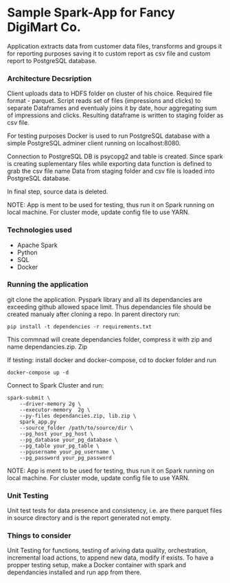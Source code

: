 # Sample Spark-App for Fancy DigiMart Co.
Application extracts data from customer data files, transforms and groups it for reporting purposes saving it to custom report as csv file and custom report to PostgreSQL database.

### Architecture Decsription

Client uploads data to HDFS folder on cluster of his choice. Required file format - parquet.
Script reads set of files (impressions and clicks) to separate Dataframes and eventualy joins it by date, hour aggregating sum of impressions and clicks.
Resulting dataframe is written to staging folder as csv file.

For testing purposes Docker is used to run PostgreSQL database with a simple PostgreSQL adminer client running on localhost:8080.

Connection to PostgreSQL DB is psycopg2 and table is created.
Since spark is creating suplementary files while exporting data function is defined to grab the csv file name Data from staging folder and csv file is loaded into PostgreSQL database.

In final step, source data is deleted.

NOTE: App is ment to be used for testing, thus run it on Spark running on local machine. For cluster mode, update config file to use YARN.


### Technologies used
- Apache Spark
- Python
- SQL
- Docker

### Running the application

git clone the application.
Pyspark library and all its dependancies are exceeding github allowed space limit. Thus dependancies file should be created manualy after cloning a repo.
In parent directory run:
```
pip install -t dependencies -r requirements.txt
```
This commnad will create dependancies folder, compress it with zip and name dependancies.zip.
Zip 

If testing: install docker and docker-compose, cd to docker folder and run
```
docker-compose up -d
```

Connect to Spark Cluster and run:
```
spark-submit \
    --driver-memory 2g \
    --executor-memory  2g \
    --py-files dependancies.zip, lib.zip \
    spark_app.py
    --source_folder /path/to/source/dir \
    --pg_host your_pg_host \
    --pg_database your_pg_database \
    --pg_table your_pg_table \
    --pgusername your_pg_username \
    --pg_password your_pg_password
```

NOTE: App is ment to be used for testing, thus run it on Spark running on local machine. For cluster mode, update config file to use YARN.
### Unit Testing
Unit test tests for data presence and consistency, i.e. are there parquet files in source directory and is the report generated not empty.
### Things to consider
Unit Testing for functions, testing of ariving data quality, orchestration, incremental load actions, to append new data, modify if exists.
To have a propper testing setup, make a Docker container with spark and dependancies installed and run app from there.
